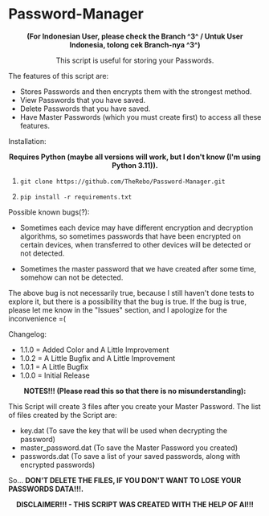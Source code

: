 # Password-Manager
<p align="center"> <b>
(For Indonesian User, please check the Branch ^3^ / Untuk User Indonesia, tolong cek Branch-nya ^3^)
</b></p>
<p align="center">
This script is useful for storing your Passwords.
</p>

The features of this script are:

- Stores Passwords and then encrypts them with the strongest method.
- View Passwords that you have saved.
- Delete Passwords that you have saved.
- Have Master Passwords (which you must create first) to access all these features.


Installation:
<p align="center"> <b>
Requires Python (maybe all versions will work, but I don't know (I'm using Python 3.11)).
</b></p>

1. ```
   git clone https://github.com/TheRebo/Password-Manager.git
   ```
2. ```
   pip install -r requirements.txt
   ```


Possible known bugs(?):

- Sometimes each device may have different encryption and decryption algorithms, so sometimes passwords that have been encrypted on certain devices, when transferred to other devices will be detected or not detected.

- Sometimes the master password that we have created after some time, somehow can not be detected.

The above bug is not necessarily true, because I still haven't done tests to explore it, but there is a possibility that the bug is true. If the bug is true, please let me know in the "Issues" section, and I apologize for the inconvenience =(


Changelog:

- 1.1.0 = Added Color and A Little Improvement
- 1.0.2 = A Little Bugfix and A Little Improvement
- 1.0.1 = A Little Bugfix
- 1.0.0 = Initial Release

<p align="center"><b>
NOTES!!! (Please read this so that there is no misunderstanding):
</b></p>
This Script will create 3 files after you create your Master Password.
The list of files created by the Script are:

- key.dat (To save the key that will be used when decrypting the password)
- master_password.dat (To save the Master Password you created)
- passwords.dat (To save a list of your saved passwords, along with encrypted passwords)

So... <b>DON'T DELETE THE FILES, IF YOU DON'T WANT TO LOSE YOUR PASSWORDS DATA!!!.</b>

<p align="center"><b>
DISCLAIMER!!! - THIS SCRIPT WAS CREATED WITH THE HELP OF AI!!!
</b></p>
